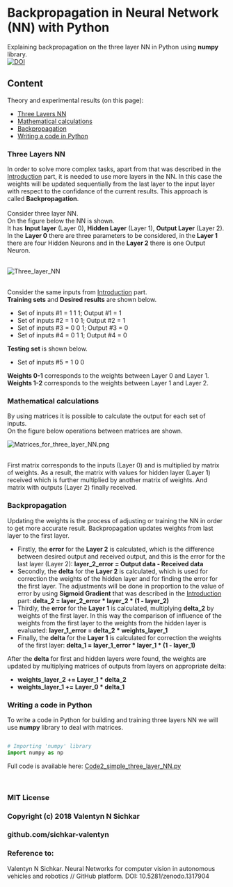 # Backpropagation in Neural Network (NN) with Python
Explaining backpropagation on the three layer NN in Python using <b>numpy</b> library.
<br/>[![DOI](https://zenodo.org/badge/DOI/10.5281/zenodo.1317904.svg)](https://doi.org/10.5281/zenodo.1317904)

## Content
Theory and experimental results (on this page):

* <a href="#Three Layers NN">Three Layers NN</a>
* <a href="#Mathematical calculations">Mathematical calculations</a>
* <a href="#Backpropagation">Backpropagation</a>
* <a href="#Writing a code in Python">Writing a code in Python</a>

### <a name="Three Layers NN">Three Layers NN</a>
In order to solve more complex tasks, apart from that was described in the [Introduction](https://github.com/sichkar-valentyn/Neural_Networks_for_Computer_Vision/blob/master/Theory/Introduction.md) part, it is needed to use more layers in the NN. In this case the weights will be updated sequentially from the last layer to the input layer with respect to the confidance of the current results. This approach is called **Backpropagation**.
<br/><br/>Consider three layer NN.
<br/>On the figure below the NN is shown.
<br/>It has **Input layer** (Layer 0), **Hidden Layer** (Layer 1), **Output Layer** (Layer 2).
<br/>In the **Layer 0** there are three parameters to be considered, in the **Layer 1** there are four Hidden Neurons and in the **Layer 2** there is one Output Neuron.
<br/><br/>

![Three_layer_NN](https://github.com/sichkar-valentyn/Neural_Networks_for_Computer_Vision/blob/master/images/three_layer_NN.png)

<br/>Consider the same inputs from [Introduction](https://github.com/sichkar-valentyn/Neural_Networks_for_Computer_Vision/blob/master/Theory/Introduction.md) part.
<br/><b>Training sets</b> and <b>Desired results</b> are shown below.
* Set of inputs #1 = 1 1 1; Output #1 = 1
* Set of inputs #2 = 1 0 1; Output #2 = 1
* Set of inputs #3 = 0 0 1; Output #3 = 0
* Set of inputs #4 = 0 1 1; Output #4 = 0

<b>Testing set</b> is shown below.
* Set of inputs #5 = 1 0 0</b>

**Weights 0-1** corresponds to the weights between Layer 0 and Layer 1.
<br/>**Weights 1-2** corresponds to the weights between Layer 1 and Layer 2.

### <a name="Mathematical calculations">Mathematical calculations</a>
By using matrices it is possible to calculate the output for each set of inputs.
<br/>On the figure below operations between matrices are shown.

![Matrices_for_three_layer_NN.png](https://github.com/sichkar-valentyn/Neural_Networks_for_Computer_Vision/blob/master/images/matrices_for_three_layer_NN.png)

<br/>First matrix corresponds to the inputs (Layer 0) and is multiplied by matrix of weights. As a result, the matrix with values for hidden layer (Layer 1) received which is further multiplied by another matrix of weights. And matrix with outputs (Layer 2) finally received.

### <a name="Backpropagation">Backpropagation</a>
Updating the weights is the process of adjusting or training the NN in order to get more accurate result. Backpropagation updates weights from last layer to the first layer.
* Firstly, the **error** for the **Layer 2** is calculated, which is the difference between desired output and received output, and this is the error for the last layer (Layer 2): **layer_2_error = Output data - Received data**
* Secondly, the **delta** for the **Layer 2** is calculated, which is used for correction the weights of the hidden layer and for finding the error for the first layer. The adjustments will be done in proportion to the value of error by using **Sigmoid Gradient** that was described in the [Introduction](https://github.com/sichkar-valentyn/Neural_Networks_for_Computer_Vision/blob/master/Theory/Introduction.md) part: **delta_2 = layer_2_error * layer_2 * (1 - layer_2)**
* Thirdly, the **error** for the **Layer 1** is calculated, multiplying **delta_2** by weights of the first layer. In this way the comparison of influence of the weights from the first layer to the weights from the hidden layer is evaluated: **layer_1_error = delta_2 * weights_layer_1**
* Finally, the **delta** for the **Layer 1** is calculated for correction the weights of the first layer: **delta_1 = layer_1_error * layer_1 * (1 - layer_1)**

After the **delta** for first and hidden layers were found, the weights are updated by multiplying matrices of outputs from layers on appropriate delta:
* **weights_layer_2 += Layer_1 * delta_2**
* **weights_layer_1 += Layer_0 * delta_1**

### <a name="Writing a code in Python">Writing a code in Python</a>
To write a code in Python for building and training three layers NN we will use <b>numpy</b> library to deal with matrices.

```py

# Importing 'numpy' library
import numpy as np


```



Full code is available here: [Code2_simple_three_layer_NN.py](https://github.com/sichkar-valentyn/Neural_Networks_for_Computer_Vision/blob/master/Codes/Code2_simple_three_layer_NN.py)

<br/>

### MIT License
### Copyright (c) 2018 Valentyn N Sichkar
### github.com/sichkar-valentyn
### Reference to:
Valentyn N Sichkar. Neural Networks for computer vision in autonomous vehicles and robotics // GitHub platform. DOI: 10.5281/zenodo.1317904
